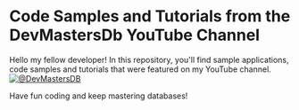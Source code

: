 # Code Samples and Tutorials from the DevMastersDb YouTube Channel


Hello my fellow developer! In this repository, you'll find sample applications, code samples and tutorials that were featured on my YouTube channel.
[![@DevMastersDB](https://github.com/dmagda/DevMastersDb/assets/1537233/38dd031e-19d6-4485-aa43-8e4e16f2f2ee)](https://www.youtube.com/@DevMastersDb)

Have fun coding and keep mastering databases!






